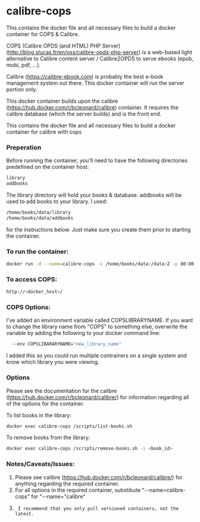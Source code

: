 # calibre-cops

This contains the docker file and all necessary files to build a docker container for COPS & Calibre.

COPS (Calibre OPDS (and HTML) PHP Server) (http://blog.slucas.fr/en/oss/calibre-opds-php-server) is a web-based light alternative to Calibre content server / Calibre2OPDS to serve ebooks (epub, mobi, pdf, ...).  

Calibre (https://calibre-ebook.com) is probably the best e-book management system out there.  This docker container will run the
server portion only.

This docker container builds upon the calibre (https://hub.docker.com/r/bcleonard/calibre) container.  It requires the calibre database (which the server builds) and is the front end.

This contains the docker file and all necessary files to build a docker container for calibre with cops

### Preperation

Before running the container, you'll need to have the following directories predefined on the container host:

```sh
library
addbooks
```

The library directory will hold your books & database.  addbooks will be used to add books to your library.  I used:

```sh
/home/books/data/library
/home/books/data/addbooks
```

for the instructions below.  Just make sure you create them prior to starting the container.

### To run the container:

```sh
docker run -d --name=calibre-cops -v /home/books/data:/data:Z -p 80:80 bcleonard/calibre-cops
```

### To access COPS:

```sh
http://<docker_host>/
```

### COPS Options:

I've added an environment variable called COPSLIBRARYNAME.  If you want to change the library name from "COPS" to something else, overwrite the variable by adding the following to your docker command line:

```sh
  --env COPSLIBARARYNAME="new_library_name"
```

I added this so you could run multiple contrainers on a single system and know which library you were viewing.

### Options

Please see the documentation for the calibre (https://hub.docker.com/r/bcleonard/calibre/) for information regarding all of the options for the container.

To list books in the library:

```sh
docker exec calibre-cops /scripts/list-books.sh
```

To remove books from the library:

```sh
docker exec calibre-cops /scripts/remove-books.sh -i <book_id>
```

### Notes/Caveats/Issues:

1.	Please see calibre (https://hub.docker.com/r/bcleonard/calibre/) for anything regarding the required container.
2.	For all options in the required container, substibute "--name=calibre-cops" for "--name="calibre"
3.      I recommend that you only pull versioned containers, not the latest.

